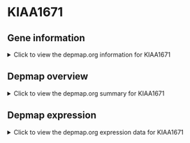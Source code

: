 <h1>KIAA1671</h1>

<h2>Gene information</h2>
<details>
  <summary>Click to view the depmap.org information for KIAA1671</summary>
  <iframe src="https://depmap.org/portal/gene/KIAA1671?tab=about" style="border:none;width:100%;height:800px"></iframe>
</details>

<h2>Depmap overview</h2>
<details>
  <summary>Click to view the depmap.org summary for KIAA1671</summary>
  <iframe src="https://depmap.org/portal/gene/KIAA1671?tab=overview" style="border:none;width:100%;height:800px"></iframe>
</details>

<h2>Depmap expression</h2>
<details>
  <summary>Click to view the depmap.org expression data for KIAA1671</summary>
  <iframe src="https://depmap.org/portal/gene/KIAA1671?tab=characterization" style="border:none;width:100%;height:800px"></iframe>
</details>


<!--
<h2>Reactome Pathway diagram</h2>
PNAME
-->


